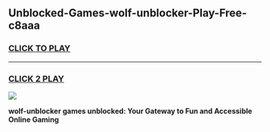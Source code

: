 
## Unblocked-Games-wolf-unblocker-Play-Free-c8aaa
<h3>
<a href="https://premium76.site?title=wolf-unblocker&ref=12A">CLICK TO PLAY</a></h3>
<hr>

<h3>
<a href="https://premium76.site?title=wolf-unblocker&ref=12A">CLICK 2 PLAY</a>
  
</h3>

<a href="https://premium76.site?title=wolf-unblocker&ref=12A"><img src="https://clearcache.store/games.png"></a>


**wolf-unblocker games unblocked: Your Gateway to Fun and Accessible Online Gaming**
